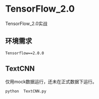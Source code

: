 # TensorFlow_2.0
TensorFlow_2.0实战

## 环境需求
 ```angular2
Tensorflow==2.0.0
```

## TextCNN
仅用mock数据运行，还未在正式数据下运行。
```bash
python  TextCNN.py
```